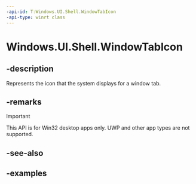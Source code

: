 ```yaml
---
-api-id: T:Windows.UI.Shell.WindowTabIcon
-api-type: winrt class
---
```


# Windows.UI.Shell.WindowTabIcon

<!--
public sealed class WindowTabIcon
-->

## -description

Represents the icon that the system displays for a window tab.

## -remarks

> [!IMPORTANT]
> This API is for Win32 desktop apps only. UWP and other app types are not supported.

## -see-also

## -examples
